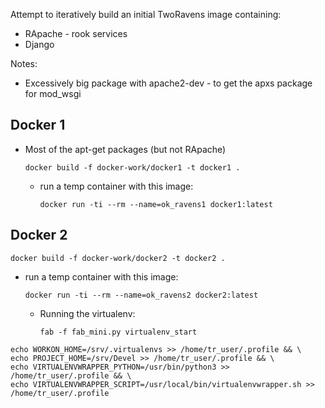 Attempt to iteratively build an initial TwoRavens image containing:

- RApache - rook services
- Django

Notes:
  - Excessively big package with apache2-dev - to get the apxs package for mod_wsgi


## Docker 1

- Most of the apt-get packages (but not RApache)
  ```
  docker build -f docker-work/docker1 -t docker1 .
  ```

  - run a temp container with this image:
      ```
      docker run -ti --rm --name=ok_ravens1 docker1:latest
      ```

## Docker 2

```
docker build -f docker-work/docker2 -t docker2 .
```

- run a temp container with this image:
    ```
    docker run -ti --rm --name=ok_ravens2 docker2:latest
    ```

  - Running the virtualenv:
      ```
      fab -f fab_mini.py virtualenv_start
      ```
```
echo WORKON_HOME=/srv/.virtualenvs >> /home/tr_user/.profile && \
echo PROJECT_HOME=/srv/Devel >> /home/tr_user/.profile && \
echo VIRTUALENVWRAPPER_PYTHON=/usr/bin/python3 >> /home/tr_user/.profile && \
echo VIRTUALENVWRAPPER_SCRIPT=/usr/local/bin/virtualenvwrapper.sh >> /home/tr_user/.profile
```
